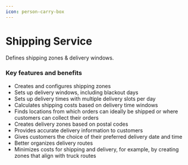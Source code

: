 ```yaml
---
icon: person-carry-box
---
```


# Shipping Service

Defines shipping zones & delivery windows.

### Key features and benefits

* Creates and configures shipping zones
* Sets up delivery windows, including blackout days
* Sets up delivery times with multiple delivery slots per day
* Calculates shipping costs based on delivery time windows
* Finds locations from which orders can ideally be shipped or where customers can collect their orders
* Creates delivery zones based on postal codes
* Provides accurate delivery information to customers
* Gives customers the choice of their preferred delivery date and time
* Better organizes delivery routes
* Minimizes costs for shipping and delivery, for example, by creating zones that align with truck routes
